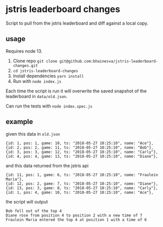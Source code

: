 # jstris leaderboard changes

Script to pull from the jstris leaderboard and diff against a local copy.

## usage
Requires node 13.
1. Clone repo `git clone git@github.com:bhainesva/jstris-leaderboard-changes.git`
2. `cd jstris-leaderboard-changes`
3. Install dependencies `yarn install`
4. Run with `node index.js`

Each time the script is run it will overwrite the saved snapshot of the leaderboard in `data/old.json`.

Can run the tests with `node index.spec.js`

## example

given this data in `old.json`
```
{id: 1, pos: 1, game: 10, ts: "2018-05-27 10:25:10", name: "Ace"},
{id: 2, pos: 2, game: 11, ts: "2018-05-27 10:25:10", name: "Bob"},
{id: 3, pos: 3, game: 12, ts: "2018-05-27 10:25:10", name: "Carly"},
{id: 4, pos: 4, game: 13, ts: "2018-05-27 10:25:10", name: "Diane"},
```

and this data returned from the jstris api
```
{id: 11, pos: 1, game: 6, ts: "2018-05-27 10:25:10", name: "Fraulein Maria"},
{id: 12, pos: 2, game: 7, ts: "2018-05-27 10:25:10", name: "Diane"},
{id: 13, pos: 3, game: 8, ts: "2018-05-27 10:25:10", name: "Carly"},
{id: 1, pos: 4, game: 10, ts: "2018-05-27 10:25:10", name: "Ace"},
```

the script will output
```
Bob fell out of the top 4
Diane rose from position 4 to position 2 with a new time of 7
Fraulein Maria entered the top 4 at position 1 with a time of 6
```